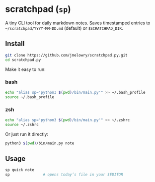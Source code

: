 # scratchpad (`sp`)

A tiny CLI tool for daily markdown notes. Saves timestamped entries to `~/scratchpad/YYYY-MM-DD.md` (default) or `$SCRATCHPAD_DIR`.

## Install

```bash
git clone https://github.com/jmelowry/scratchpad.py.git
cd scratchpad.py
```

Make it easy to run:

### bash
```bash
echo "alias sp='python3 $(pwd)/bin/main.py'" >> ~/.bash_profile
source ~/.bash_profile
```

### zsh
```bash
echo "alias sp='python3 $(pwd)/bin/main.py'" >> ~/.zshrc
source ~/.zshrc
```

Or just run it directly:

```bash
python3 $(pwd)/bin/main.py note
```

## Usage

```bash
sp quick note
sp               # opens today’s file in your $EDITOR
```


